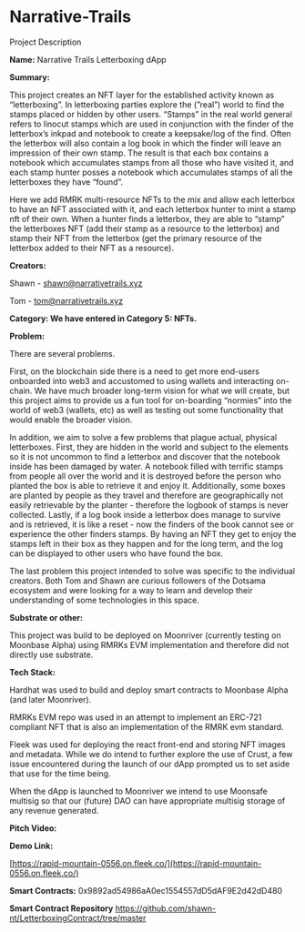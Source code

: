 # Narrative-Trails
Project Description

**Name:** Narrative Trails Letterboxing dApp

**Summary:**

This project creates an NFT layer for the established activity known as “letterboxing”.  In letterboxing parties explore the (”real”) world to find the stamps placed or hidden by other users.  “Stamps” in the real world general refers to linocut stamps which are used in conjunction with the finder of the letterbox’s inkpad and notebook to create a keepsake/log of the find. Often the letterbox will also contain a log book in which the finder will leave an impression of their own stamp.  The result is that each box contains a notebook which accumulates stamps from all those who have visited it, and each stamp hunter posses a notebook which accumulates stamps of all the letterboxes they have “found”.

Here we add RMRK multi-resource NFTs to the mix and allow each letterbox to have an NFT associated with it, and each letterbox hunter to mint a stamp nft of their own. When a hunter finds a letterbox, they are able to “stamp” the letterboxes NFT (add their stamp as a resource to the letterbox) and stamp their NFT from the letterbox (get the primary resource of the letterbox added to their NFT as a resource).

**Creators:**

Shawn - shawn@narrativetrails.xyz

Tom - tom@narrativetrails.xyz

**Category:  We have entered in Category 5: NFTs.**

**Problem:**

There are several problems.  

First, on the blockchain side there is a need to get more end-users onboarded into web3 and accustomed to using wallets and interacting on-chain.  We have much broader long-term vision for what we will create, but this project aims to provide us a fun tool for on-boarding “normies” into the world of web3 (wallets, etc) as well as testing out some functionality that would enable the broader vision. 

In addition, we aim to solve a few problems that plague actual, physical letterboxes. First, they are hidden in the world and subject to the elements so it is not uncommon to find a letterbox and discover that the notebook inside has been damaged by water. A notebook filled with terrific stamps from people all over the world and it is destroyed before the person who planted the box is able to retrieve it and enjoy it.  Additionally, some boxes are planted by people as they travel and therefore are geographically not easily retrievable by the planter - therefore the logbook of stamps is never collected.  Lastly, if a log book inside a letterbox does manage to survive and is retrieved, it is like a reset - now the finders of the book cannot see or experience the other finders stamps.   By having an NFT they get to enjoy the stamps left in their box as they happen and for the long term, and the log can be displayed to other users who have found the box.

The last problem this project intended to solve was specific to the individual creators. Both Tom and Shawn are curious followers of the Dotsama ecosystem and were looking for a way to learn and develop their understanding of some technologies in this space. 

**Substrate or other:**

This project was build to be deployed on Moonriver (currently testing on Moonbase Alpha) using RMRKs EVM implementation and therefore did not directly use substrate.

**Tech Stack:**

Hardhat was used to build and deploy smart contracts to Moonbase Alpha (and later Moonriver). 

RMRKs EVM repo was used in an attempt to implement an ERC-721 compliant NFT that is also an implementation of the RMRK evm standard. 

Fleek was used for deploying the react front-end and storing NFT images and metadata. While we do intend to further explore the use of Crust, a few issue encountered during the launch of our dApp prompted us to set aside that use for the time being.

When the dApp is launched to Moonriver we intend to use Moonsafe multisig so that our (future) DAO can have appropriate multisig storage of any revenue generated.

**Pitch Video:**

**Demo Link:**

[https://rapid-mountain-0556.on.fleek.co/](https://rapid-mountain-0556.on.fleek.co/)

**Smart Contracts:**
0x9892ad54986aA0ec1554557dD5dAF9E2d42dD480

**Smart Contract Repository**
https://github.com/shawn-nt/LetterboxingContract/tree/master
